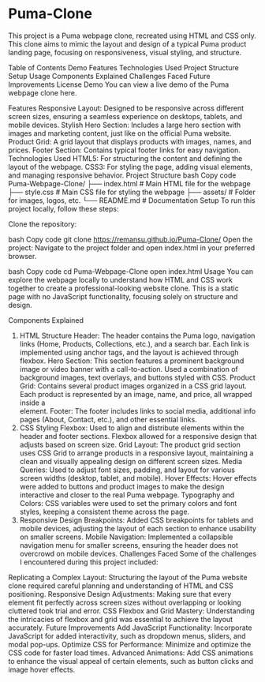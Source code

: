 # Puma-Clone
This project is a Puma webpage clone, recreated using HTML and CSS only. This clone aims to mimic the layout and design of a typical Puma product landing page, focusing on responsiveness, visual styling, and structure.

Table of Contents
Demo
Features
Technologies Used
Project Structure
Setup
Usage
Components Explained
Challenges Faced
Future Improvements
License
Demo
You can view a live demo of the Puma webpage clone here.

Features
Responsive Layout: Designed to be responsive across different screen sizes, ensuring a seamless experience on desktops, tablets, and mobile devices.
Stylish Hero Section: Includes a large hero section with images and marketing content, just like on the official Puma website.
Product Grid: A grid layout that displays products with images, names, and prices.
Footer Section: Contains typical footer links for easy navigation.
Technologies Used
HTML5: For structuring the content and defining the layout of the webpage.
CSS3: For styling the page, adding visual elements, and managing responsive behavior.
Project Structure
bash
Copy code
Puma-Webpage-Clone/
├── index.html         # Main HTML file for the webpage
├── style.css          # Main CSS file for styling the webpage
├── assets/            # Folder for images, logos, etc.
└── README.md          # Documentation
Setup
To run this project locally, follow these steps:

Clone the repository:

bash
Copy code
git clone https://remansu.github.io/Puma-Clone/
Open the project: Navigate to the project folder and open index.html in your preferred browser.

bash
Copy code
cd Puma-Webpage-Clone
open index.html
Usage
You can explore the webpage locally to understand how HTML and CSS work together to create a professional-looking website clone. This is a static page with no JavaScript functionality, focusing solely on structure and design.

Components Explained
1. HTML Structure
Header: The header contains the Puma logo, navigation links (Home, Products, Collections, etc.), and a search bar. Each link is implemented using anchor <a> tags, and the layout is achieved through flexbox.
Hero Section: This section features a prominent background image or video banner with a call-to-action. Used a combination of background images, text overlays, and buttons styled with CSS.
Product Grid: Contains several product images organized in a CSS grid layout. Each product is represented by an image, name, and price, all wrapped inside a <div> element.
Footer: The footer includes links to social media, additional info pages (About, Contact, etc.), and other essential links.
2. CSS Styling
Flexbox: Used to align and distribute elements within the header and footer sections. Flexbox allowed for a responsive design that adjusts based on screen size.
Grid Layout: The product grid section uses CSS Grid to arrange products in a responsive layout, maintaining a clean and visually appealing design on different screen sizes.
Media Queries: Used to adjust font sizes, padding, and layout for various screen widths (desktop, tablet, and mobile).
Hover Effects: Hover effects were added to buttons and product images to make the design interactive and closer to the real Puma webpage.
Typography and Colors: CSS variables were used to set the primary colors and font styles, keeping a consistent theme across the page.
3. Responsive Design
Breakpoints: Added CSS breakpoints for tablets and mobile devices, adjusting the layout of each section to enhance usability on smaller screens.
Mobile Navigation: Implemented a collapsible navigation menu for smaller screens, ensuring the header does not overcrowd on mobile devices.
Challenges Faced
Some of the challenges I encountered during this project included:

Replicating a Complex Layout: Structuring the layout of the Puma website clone required careful planning and understanding of HTML and CSS positioning.
Responsive Design Adjustments: Making sure that every element fit perfectly across screen sizes without overlapping or looking cluttered took trial and error.
CSS Flexbox and Grid Mastery: Understanding the intricacies of flexbox and grid was essential to achieve the layout accurately.
Future Improvements
Add JavaScript Functionality: Incorporate JavaScript for added interactivity, such as dropdown menus, sliders, and modal pop-ups.
Optimize CSS for Performance: Minimize and optimize the CSS code for faster load times.
Advanced Animations: Add CSS animations to enhance the visual appeal of certain elements, such as button clicks and image hover effects.
